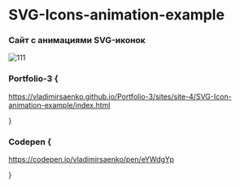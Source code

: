 # SVG-Icons-animation-example
 
### Сайт с анимациями SVG-иконок

![111](https://user-images.githubusercontent.com/56477695/115123699-e63c8900-9fc6-11eb-9abe-810d5db40a2e.png)

### Portfolio-3 {

https://vladimirsaenko.github.io/Portfolio-3/sites/site-4/SVG-Icon-animation-example/index.html

}

### Codepen {

https://codepen.io/vladimirsaenko/pen/eYWdgYp

}
